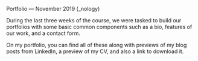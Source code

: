 Portfolio — November 2019 (_nology)

During the last three weeks of the course, we were tasked to build our portfolios with some basic common components such as a bio, features of our work, and a contact form. 

On my portfolio, you can find all of these along with previews of my blog posts from LinkedIn, a preview of my CV, and also a link to download it.
